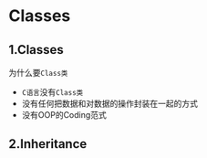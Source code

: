 # Classes

## **1.Classes** 

为什么要`Class类`

- `C语言`没有`Class类`
- 没有任何把数据和对数据的操作封装在一起的方式
- 没有OOP的Coding范式

## **2.Inheritance**

